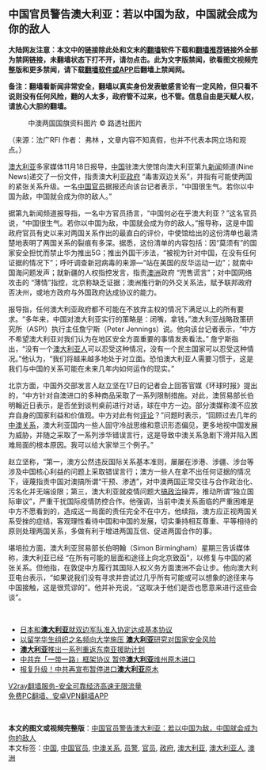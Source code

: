  <h2>中国官员警告澳大利亚：若以中国为敌，中国就会成为你的敌人</h2> <p class="notice"><b>大陆网友注意：本文中的链接除此处和文末的<a href="https://github.com/bannedbook/fanqiang" >翻墙</a>软件下载和<a href="https://github.com/killgcd/justmysocks/blob/master/README.md">翻墙推荐</a>链接外全部为禁网链接，未翻墙状态下打不开，请勿点击。此为文字版禁闻，欲看图文视频完整版和更多禁闻，请下载<a href="https://github.com/bannedbook/fanqiang">翻墙软件或APP</a>后翻墙上禁闻网。</p><p>备注：翻墙看新闻非常安全，翻墙以真实身份发表敏感言论有一定风险，但只看不说则没有任何风险，翻的人太多，政府管不过来，也不管。信息自由是天赋人权，请放心大胆的翻墙。</b></p>  <div class="entry"> <figure>                <figcaption>                中澳两国国旗资料图片                © 路透社图片            </figcaption></figure> <p>（来源：法广RFI                                      作者：                                                                                                     弗林                                                                                            ，文章内容不知真假，也并不代表本网立场和观点。）</p> <p>                    <a href="https://www.bannedbook.org/bnews/tag/%e6%be%b3%e5%a4%a7%e5%88%a9%e4%ba%9a/" class="st_tag internal_tag" rel="tag" title="标签 澳大利亚 下的日志">澳大利亚</a>多家媒体11月18日报导，<span class='wp_keywordlink_affiliate'><a href="https://www.bannedbook.org/" title="中国" target="_blank">中国</a></span>驻澳大使馆向澳大利亚第九<span class='wp_keywordlink_affiliate'><a href="https://www.bannedbook.org/" title="新闻">新闻</a></span>频道(Nine News)递交了一份文件，指责澳大利亚<a href="https://www.bannedbook.org/bnews/tag/%e6%94%bf%e5%ba%9c/" class="st_tag internal_tag" rel="tag" title="标签 政府 下的日志">政府</a> “毒害双边关系”，并指有可能使两国的紧张关系升级。一名<a href="https://www.bannedbook.org/bnews/tag/%E4%B8%AD%E5%9B%BD/" class="st_tag internal_tag" rel="tag" title="标签 中国 下的日志">中国</a><a href="https://www.bannedbook.org/bnews/tag/%E5%AE%98%E5%91%98/" class="st_tag internal_tag" rel="tag" title="标签 官员 下的日志">官员</a>据报还向该台记者表示，“中国很生气。若你以中国为敌，中国就会成为你的敌人。”                </p>  <p>据第九新闻频道报导指，一名中方官员扬言，“中国何必在乎澳大利亚？”这名官员说，“中国很生气。若你以中国为敌，中国就会成为你的敌人。”报导称，这是中国政府官员有史以来对两国关系作出的最直白的评价，中使馆给出的这份清单也最清楚地表明了两国关系的裂痕有多深。据悉，这份清单的内容包括：因“莫须有”的国家安全担忧而禁止华为推出5G；推出外国干涉法，“被视为针对中国，在没有任何证据的情况下”；呼吁调查新冠病毒的来源—“站在美国的反华运动一边”；就南中国海问题发声；就新疆的人权指控发言，指责<a href="https://www.bannedbook.org/bnews/tag/%e6%be%b3%e6%b4%b2/" class="st_tag internal_tag" rel="tag" title="标签 澳洲 下的日志">澳洲</a>政府 “兜售谎言”；对中国网络攻击的 “薄情”指控，北京称缺乏证据；澳洲推行新的外交关系法，赋予联邦政府否决州，或地方政府与外国政府达成协议的能力。</p> <p>报导指，任何澳大利亚政府都不可能在不放弃主权的情况下满足以上的所有要求。“多年来，中国对澳大利亚实行的策略是：闭嘴，拿钱，”澳大利亚战略政策研究所（ASPI）执行主任詹宁斯（Peter Jennings）说。他向该台记者表示，“中方不希望澳大利亚对我们认为在地区安全方面重要的事情发表看法。” 詹宁斯指出，“没有一个<a href="https://www.bannedbook.org/bnews/tag/%E6%BE%B3%E5%A4%A7%E5%88%A9%E4%BA%9A%E4%BA%BA/" class="st_tag internal_tag" rel="tag" title="标签 澳大利亚人 下的日志">澳大利亚人</a>可以忍受这种情况，没有一个民主国家可以忍受这种情况。”他认为，“我们将越来越多地处于对立面。恐怕澳大利亚人需要习惯于，这是我们与中国的关系可能在未来几年内如何运作的现实。”</p>  <p>北京方面，中国外交部发言人赵立坚在17日的记者会上回答官媒《环球时报》提出的，“中方针对自澳进口的多种商品采取了一系列限制措施。对此，澳贸易部长伯明翰近日表示，是否坐到谈判桌前进行对话，球在中方一边。部分澳媒称澳不应放弃自身的国家利益和价值观。中方对此有何<span class='wp_keywordlink_affiliate'><a href="https://www.bannedbook.org/bnews/comments/" title="新闻评论" target="_blank">评论</a></span>？”问题时表示，“回顾过去几年的<a href="https://www.bannedbook.org/bnews/tag/%E4%B8%AD%E6%BE%B3%E5%85%B3%E7%B3%BB/" class="st_tag internal_tag" rel="tag" title="标签 中澳关系 下的日志">中澳关系</a>，澳大利亚国内一些人固守冷战思维和意识形态偏见，更多地视中国发展为威胁，并随之采取了一系列涉华错误言行，这是导致中澳关系急剧下滑并陷入困难局面的根本原因。我可以给大家举三个例子。”</p> <p>赵立坚称，“第一，澳方公然违反国际关系基本准则，屡屡在涉港、涉疆、涉台等涉及中国核心利益的问题上采取错误言行；澳方一些人在拿不出任何证据的情况下，诬蔑指责中国对澳搞所谓“干预、渗透”，对中澳两国正常交往与合作政治化、污名化并无端设限；第三，澳大利亚就疫情问题大<span class='wp_keywordlink'><a href="https://www.bannedbook.org/forum11/topic331.html" title="禁片：搞政治" target="_blank">搞政治</a></span>操弄，推动所谓“独立国际审议”，严重干扰国际疫情防控合作。他强调，当前中澳关系面临的严重困难是中方不愿看到的，造成这一局面的责任完全不在中方。他续指，澳方应正视两国关系受挫的症结，客观理性看待中国和中国的发展，切实秉持相互尊重、平等相待的原则处理两国关系，多做有利于增进两国互信、促进两国合作的事。</p>  <p>堪培拉方面，澳大利亚贸易部长伯明翰（Simon Birmingham）星期三告诉媒体称，澳大利亚已经 “在所有可能的层面和途径上向北京致函”，以修复与中国的紧张关系。但他指，在敦促中方履行其国际人权义务方面澳洲不会让步。他向澳大利亚电台表示，“如果说我们没有寻求并尝试过几乎所有可能或可以想象的途径来与中国接触，这是很荒谬的”。他并补充说，“这取决于他们是否也愿意来进行这些会谈”。</p> <p> </p>  <ul class='op-related-articles' title='相关阅读'> <li><a href='https://www.bannedbook.org/bnews/worldnews/20201118/1432619.html' target='_blank'>日本和<b>澳大利亚</b>就双边军队准入协定达成基本协议</a></li> <li><a href='https://www.bannedbook.org/bnews/headline/20201118/1432615.html' target='_blank'>以留学华生组织之名频向大学施压 <b>澳大利亚</b>研究对国家安全风险</a></li> <li><a href='https://www.bannedbook.org/bnews/headline/20201115/1431457.html' target='_blank'><b>澳大利亚</b>推出一系列重返东南亚援助计划</a></li> <li><a href='https://www.bannedbook.org/bnews/headline/20201113/1430571.html' target='_blank'>中共弃「一带一路」框架协议 暂停<b>澳大利亚</b>维州原木进口</a></li> <li><a href='https://www.bannedbook.org/bnews/comments/20201113/1430469.html' target='_blank'>报复升级！中共再宣布暂停进口<b>澳大利亚</b>原木</a></li> </ul> <p class="texttj"> <a href="https://www.bannedbook.org/forum23/topic22702.html" target="_blank">V2ray翻墙服务-安全可靠经济高速无限流量</a><br/> <a href="https://github.com/bannedbook/fanqiang/wiki/%E7%A6%81%E9%97%BB%E7%BD%91%E5%AE%89%E5%8D%93%E7%BF%BB%E5%A2%99%E6%96%B0%E9%97%BBAPP" target="_blank">免费PC翻墙、安卓VPN翻墙APP</a></p><p> </p><a name='sharetosocial'></a>       <div><b>本文的图文或视频完整版</b>：<a href='https://www.bannedbook.org/bnews/headline/20201118/1433167.html'>中国官员警告澳大利亚：若以中国为敌，中国就会成为你的敌人</a></div>  </div><!--END ENTRY--> <div class="postfooter"> <div>本文标签：<a href="https://www.bannedbook.org/bnews/tag/%E4%B8%AD%E5%9B%BD/" rel="tag">中国</a>, <a href="https://www.bannedbook.org/bnews/tag/%E4%B8%AD%E5%9B%BD%E5%AE%98%E5%91%98/" rel="tag">中国官员</a>, <a href="https://www.bannedbook.org/bnews/tag/%E4%B8%AD%E6%BE%B3%E5%85%B3%E7%B3%BB/" rel="tag">中澳关系</a>, <a href="https://www.bannedbook.org/bnews/tag/%e5%91%98%e8%ad%a6/" rel="tag">员警</a>, <a href="https://www.bannedbook.org/bnews/tag/%E5%AE%98%E5%91%98/" rel="tag">官员</a>, <a href="https://www.bannedbook.org/bnews/tag/%e6%94%bf%e5%ba%9c/" rel="tag">政府</a>, <a href="https://www.bannedbook.org/bnews/tag/%e6%be%b3%e5%a4%a7%e5%88%a9%e4%ba%9a/" rel="tag">澳大利亚</a>, <a href="https://www.bannedbook.org/bnews/tag/%E6%BE%B3%E5%A4%A7%E5%88%A9%E4%BA%9A%E4%BA%BA/" rel="tag">澳大利亚人</a>, <a href="https://www.bannedbook.org/bnews/tag/%e6%be%b3%e6%b4%b2/" rel="tag">澳洲</a></div>  </div><!--END POSTFOOTER--> 
